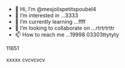 - 👋 Hi, I’m @mesjolispetitspoubel4
- 👀 I’m interested in ...3333
- 🌱 I’m currently learning ...ffff
- 💞️ I’m looking to collaborate on ...rtrtrtrttr
- 📫 How to reach me ...19998
03303ttytyty
<!---
mesjolispetitspoubel4/mesjolispetitspoubel4 is a ✨ special ✨ repository because its `README.md` (this file) appears on your GitHub profile.
You can click the Preview link to take a look at your changes.
--->11651
xxxxx
cvcvcvcv
